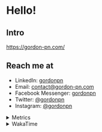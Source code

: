 # Hello!

## Intro

<https://gordon-pn.com/>

## Reach me at

- LinkedIn: [gordonpn](https://www.linkedin.com/in/gordonpn/)
- Email: [contact@gordon-pn.com](mailto:contact@gordon-pn.com)
- Facebook Messenger: [gordonpn](https://www.messenger.com/t/Gordonpn)
- Twitter: [@gordonpn](https://twitter.com/Gordonpn)
- Instagram: [@gordonpn](https://www.instagram.com/gordonpn/)

<details>
  <summary>Metrics</summary>

  <img align="center" src="https://github.com/gordonpn/gordonpn/blob/master/github-metrics.svg" alt="GitHub Metrics">

</details>

<details>
  <summary>WakaTime</summary>

  <!--START_SECTION:waka-->
📊 **This Week I Spent My Time On** 

```text
💬 Programming Languages: 
Other                    28 hrs 31 mins      ██████████████████████░░░   87.53 % 
Java                     1 hr 35 mins        █░░░░░░░░░░░░░░░░░░░░░░░░   04.89 % 
TypeScript               36 mins             ░░░░░░░░░░░░░░░░░░░░░░░░░   01.85 % 
Brazil Dependency Config 26 mins             ░░░░░░░░░░░░░░░░░░░░░░░░░   01.34 % 
JavaScript               18 mins             ░░░░░░░░░░░░░░░░░░░░░░░░░   00.93 % 

🔥 Editors: 
Chrome                   19 hrs 5 mins       ███████████████░░░░░░░░░░   58.56 % 
Slack                    3 hrs 30 mins       ███░░░░░░░░░░░░░░░░░░░░░░   10.75 % 
iTerm2                   2 hrs 34 mins       ██░░░░░░░░░░░░░░░░░░░░░░░   07.89 % 
IntelliJ IDEA            2 hrs 17 mins       ██░░░░░░░░░░░░░░░░░░░░░░░   07.03 % 
VS Code                  1 hr 48 mins        █░░░░░░░░░░░░░░░░░░░░░░░░   05.54 % 
```


 Last Updated on 11/05/2025 10:23:53 UTC
<!--END_SECTION:waka-->
</details>
